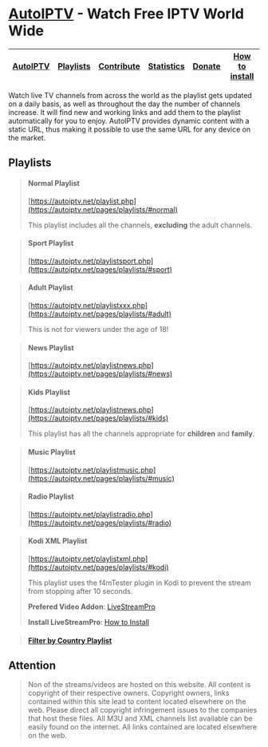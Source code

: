 # [AutoIPTV](https://autoiptv.net) - Watch Free IPTV World Wide

| [AutoIPTV](https://autoiptv.net) | [Playlists](https://autoiptv.net/pages/playlists) | [Contribute](https://autoiptv.net/pages/contribute) | [Statistics](https://autoiptv.net/pages/statistics) | [Donate](https://autoiptv.net/pages/donate) | [How to install](https://autoiptv.net/pages/setup) |
| ---- | ---- | ---- | ---- | ---- | ---- |

Watch live TV channels from across the world as the playlist gets updated on a daily basis, as well as throughout the day the number of channels increase. It will find new and working links and add them to the playlist automatically for you to enjoy. AutoIPTV provides dynamic content with a static URL, thus making it possible to use the same URL for any device on the market.

## Playlists

> #### Normal Playlist
> [https://autoiptv.net/playlist.php](https://autoiptv.net/pages/playlists/#normal)
>
> This playlist includes all the channels, **excluding** the adult channels.

> #### Sport Playlist
> [https://autoiptv.net/playlistsport.php](https://autoiptv.net/pages/playlists/#sport)

> #### Adult Playlist
> [https://autoiptv.net/playlistxxx.php](https://autoiptv.net/pages/playlists/#adult)
>
> This is not for viewers under the age of 18!

> #### News Playlist
> [https://autoiptv.net/playlistnews.php](https://autoiptv.net/pages/playlists/#news)

> #### Kids Playlist
> [https://autoiptv.net/playlistnews.php](https://autoiptv.net/pages/playlists/#kids)
>
> This playlist has all the channels appropriate for **children** and **family**.

> #### Music Playlist
> [https://autoiptv.net/playlistmusic.php](https://autoiptv.net/pages/playlists/#music)

> #### Radio Playlist
> [https://autoiptv.net/playlistradio.php](https://autoiptv.net/pages/playlists/#radio)

> #### Kodi XML Playlist
> [https://autoiptv.net/playlistxml.php](https://autoiptv.net/pages/playlists/#kodi)
>
> This playlist uses the f4mTester plugin in Kodi to prevent the stream from stopping after 10 seconds.
>
> **Prefered Video Addon**: [LiveStreamPro](https://kodi-addons.club/addon/plugin.video.live.streamspro/)
>
> **Install LiveStreamPro**: [How to Install](https://autoiptv.net/pages/setup/#kodi)

> #### [Filter by Country Playlist](https://autoiptv.net/pages/playlists/#country)

## Attention

> Non of the streams/videos are hosted on this website. All content is copyright of their respective owners. Copyright owners, links contained within this site lead to content located elsewhere on the web. Please direct all copyright infringement issues to the companies that host these files. All M3U and XML channels list available can be easily found on the internet. All links contained are located elsewhere on the web.
